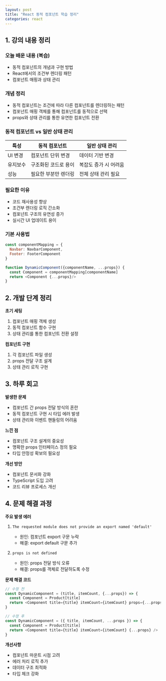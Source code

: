 ```yaml
---
layout: post
title: "React 동적 컴포넌트 학습 정리"
categories: react
---
```


## 1. 강의 내용 정리

### 오늘 배운 내용 (복습)
- 동적 컴포넌트의 개념과 구현 방법
- React에서의 조건부 렌더링 패턴
- 컴포넌트 매핑과 상태 관리

### 개념 정리
- 동적 컴포넌트는 조건에 따라 다른 컴포넌트를 렌더링하는 패턴
- 컴포넌트 매핑 객체를 통해 컴포넌트를 동적으로 선택
- props와 상태 관리를 통한 유연한 컴포넌트 전환

### 동적 컴포넌트 vs 일반 상태 관리

| 특성 | 동적 컴포넌트 | 일반 상태 관리 |
|------|--------------|--------------|
| UI 변경 | 컴포넌트 단위 변경 | 데이터 기반 변경 |
| 유지보수 | 구조화된 코드로 용이 | 복잡도 증가 시 어려움 |
| 성능 | 필요한 부분만 렌더링 | 전체 상태 관리 필요 |

### 필요한 이유
- 코드 재사용성 향상
- 조건부 렌더링 로직 간소화
- 컴포넌트 구조의 유연성 증가
- 실시간 UI 업데이트 용이

### 기본 사용법

```javascript
const componentMapping = {
  Navbar: NavbarComponent,
  Footer: FooterComponent
}

function DynamicComponent({componentName, ...props}) {
  const Component = componentMapping[componentName]
  return <Component {...props}/>
}
```



## 2. 개발 단계 정리

**초기 세팅**
1. 컴포넌트 매핑 객체 생성
2. 동적 컴포넌트 함수 구현
3. 상태 관리를 통한 컴포넌트 전환 설정


**컴포넌트 구현**
1. 각 컴포넌트 파일 생성
2. props 전달 구조 설계
3. 상태 관리 로직 구현



## 3. 하루 회고

**발생한 문제**
- 컴포넌트 간 props 전달 방식의 혼란
- 동적 컴포넌트 구현 시 타입 에러 발생
- 상태 관리와 이벤트 핸들링의 어려움


**느낀 점**
- 컴포넌트 구조 설계의 중요성
- 명확한 props 인터페이스 정의 필요
- 타입 안정성 확보의 필요성

  
**개선 방안**
- 컴포넌트 문서화 강화
- TypeScript 도입 고려
- 코드 리뷰 프로세스 개선



## 4. 문제 해결 과정

**주요 발생 에러**
1. `The requested module does not provide an export named 'default'`
   - 원인: 컴포넌트 export 구문 누락
   - 해결: export default 구문 추가

2. `props is not defined`
   - 원인: props 전달 방식 오류
   - 해결: props를 객체로 전달하도록 수정

**문제 해결 코드**
```javascript
// 수정 전
const DynamicComponent = (title, itemCount, {...props}) => {
  const Component = Product[title]
  return <Component title={title} itemCount={itemCount} props={...props} />
}

// 수정 후
const DynamicComponent = ({ title, itemCount, ...props }) => {
  const Component = Product[title]
  return <Component title={title} itemCount={itemCount} {...props} />
}
```

**개선사항**
- 컴포넌트 마운트 시점 고려
- 에러 처리 로직 추가
- 데이터 구조 최적화
- 타입 체크 강화


